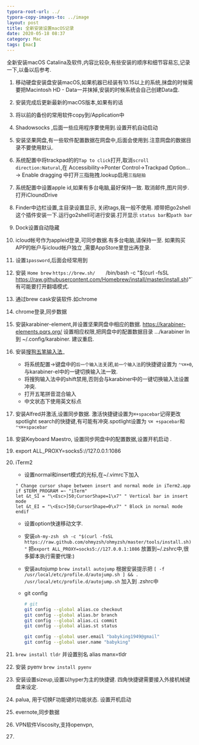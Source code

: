 ```yaml
---
typora-root-url: ../
typora-copy-images-to: ../image
layout: post
title: 全新安装设置macOS记录
date: 2020-05-18 08:37
category: Mac
tags: [mac]
---
```




全新安装macOS Catalina及软件,内容比较杂,有些安装的顺序和细节容易忘,记录一下,以备以后参考.



1. 移动硬盘安装盘安装macOS,如果机器已经装有10.15以上的系统,抹盘的时候需要把Macintosh HD - Data一并抹掉,安装的时候系统会自己创建Data盘.

2. 安装完成后更新最新的macOS版本,如果有的话

3. 将以前的备份的常用软件copy到/Application中

4. Shadowsocks ,后面一些应用程序要使用到.设置开机自动启动

5. 安装坚果网盘,有一些软件配置数据在网盘中,后面会使用到.注意网盘的数据目录不要使用默认.

6. 系统配置中将trackpad的的`Tap to click`打开,取消`scroll direction:Natural`,在 Accessibility->Ponter Control->Trackpad Option... -> Enable dragging 中打开三指拖拽.lookup启用`三指轻拍`

7. 系统配置中设置apple id,如果有多台电脑,最好保持一致. 取消邮件,图片同步.打开iCloundDrive

8. Finder中边栏设置,主目录设置显示, 关闭tags,我一般不使用. 顺带把go2shell这个插件安装一下.运行go2shell可进行安装.打开显示 `status bar`和`path bar`

9. Dock设置自动隐藏

10. icloud帐号作为appleid登录,可同步数据.有多台电脑,请保持一至.  如果购买APP的帐户与icloud帐户独立 ,需要AppStore里登出再登录.

11. 设置`1password`,后面会经常用到

12. 安装 `Home brew`  ` https://brew.sh/     `/bin/bash -c "$(curl -fsSL https://raw.githubusercontent.com/Homebrew/install/master/install.sh)"`   有可能要打开翻墙模式.

13. 通过brew cask安装软件.如chrome

14. chrome登录,同步数据

15. 安装karabiner-element,并设置坚果网盘中相应的数据. https://karabiner-elements.pqrs.org/  设置相应权限,把网盘中的配置数据目录  .../karabiner ln 到  ~/.config/karabiner.  建议重启.

16. 安装[搜狗五笔输入法](https://pinyin.sogou.com/mac/wubi.php)_

    * 将系统配置->键盘中的`后一个输入法`关闭,`前一个输入法`的快捷键设置为 `⌃⌥⌘+0`,与karabiner-el中的一键切换输入法一致. 
    * 将搜狗输入法中的shift禁用,否则会与karabiner中的一键切换输入法设置冲突. 
    * 打开五笔拼音混合输入
    * 中文状态下使用英文标点

17. 安装Alfred并激活,设置同步数据. 激活快捷键设置为`⌘+spacebar`记得更改 spotlight search的快捷键,有可能有冲突.spotlight设置为 `⌥⌘ +spacebar`和`⌃⌥⌘+spacebar`

18. 安装Keyboard Maestro, 设置同步网盘中的配置数据,设置开机启动 .

19. export ALL_PROXY=socks5://127.0.0.1:1086  

20. iTerm2 

    * 设置normal和insert模式的光标,在~/.vimrc下加入

    ```
    " Change cursor shape between insert and normal mode in iTerm2.app
    if $TERM_PROGRAM =~ "iTerm"
    let &t_SI = "\<Esc>]50;CursorShape=1\x7" " Vertical bar in insert mode
    let &t_EI = "\<Esc>]50;CursorShape=0\x7" " Block in normal mode
    endif
    ```

    * 设置option快速移动文字.

    * 安装`oh-my-zsh`  ` sh -c "$(curl -fsSL https://raw.github.com/ohmyzsh/ohmyzsh/master/tools/install.sh)"`  把`export ALL_PROXY=socks5://127.0.0.1:1086` 放置到~/.zshrc中,很多脚本执行需要代理:)

    * 安装autojump `brew install autojump` 根据安装提示把 `[ -f /usr/local/etc/profile.d/autojump.sh ] && . /usr/local/etc/profile.d/autojump.sh` 加入到 .zshrc中

    * git config

      ```bash
      # git
      git config --global alias.co checkout
      git config --global alias.br branch
      git config --global alias.ci commit
      git config --global alias.st status
      
      git config --global user.email "babyking1949@gmail"
      git config --global user.name "babyking"
      ```

      

21. `brew install tldr` 并设置别名 alias manx=tldr

22. 安装 pyenv `brew install pyenv`

23. 安装设置sizeup,设置以hyper为主的快捷键. 四角快捷键需要接入外接机械键盘来设定.

24. palua, 用于切换F功能键的功能状态. 设置开机启动

25. evernote,同步数据

26. VPN软件Viscosity,支持openvpn,

27. 